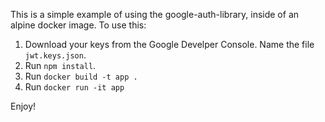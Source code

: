 This is a simple example of using the google-auth-library, inside of an alpine docker image.  To use this:

1. Download your keys from the Google Develper Console.  Name the file `jwt.keys.json`.
2. Run `npm install`.
3. Run `docker build -t app .`
4. Run `docker run -it app`

Enjoy!